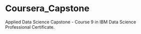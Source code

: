 # Coursera_Capstone
  Applied Data Science Capstone - Course 9 in IBM Data Science Professional Certificate.
